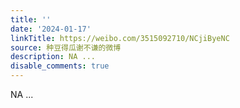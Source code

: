 ```yaml
---
title: ''
date: '2024-01-17'
linkTitle: https://weibo.com/3515092710/NCjiByeNC
source: 种豆得瓜谢不谦的微博
description: NA ...
disable_comments: true
---
```

NA ...